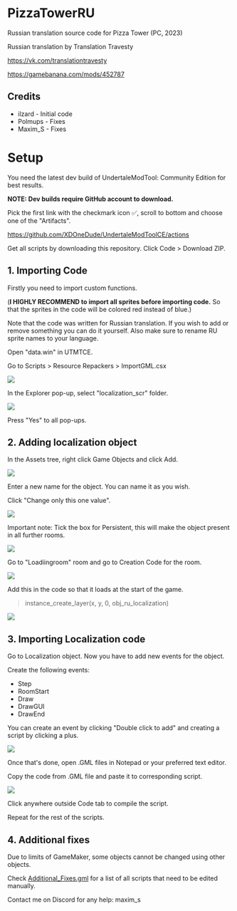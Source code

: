 # PizzaTowerRU
Russian translation source code for Pizza Tower (PC, 2023)

Russian translation by Translation Travesty

https://vk.com/translationtravesty

https://gamebanana.com/mods/452787

## Credits
* ilzard - Initial code
* Polmups - Fixes
* Maxim_S - Fixes

# Setup
You need the latest dev build of UndertaleModTool: Community Edition for best results.

**NOTE: Dev builds require GitHub account to download.**

Pick the first link with the checkmark icon :white_check_mark:, scroll to bottom and choose one of the "Artifacts".

https://github.com/XDOneDude/UndertaleModToolCE/actions

Get all scripts by downloading this repository. Click Code > Download ZIP.

## 1. Importing Code
Firstly you need to import custom functions.

(**I HIGHLY RECOMMEND to import all sprites before importing code.** 
So that the sprites in the code will be colored red instead of blue.)

Note that the code was written for Russian translation. If you wish to add or remove something you can do it yourself.
Also make sure to rename RU sprite names to your language.

Open "data.win" in UTMTCE.

Go to Scripts > Resource Repackers > ImportGML.csx

<img src="https://cdn.discordapp.com/attachments/684710497588740106/1168992238546726932/Screenshot_72.png"/>

In the Explorer pop-up, select "localization_scr" folder.

<img src="https://cdn.discordapp.com/attachments/684710497588740106/1168992238840316036/Screenshot_73.png"/>

Press "Yes" to all pop-ups.

## 2. Adding localization object
In the Assets tree, right click Game Objects and click Add.

<img src="https://cdn.discordapp.com/attachments/684710497588740106/1168992239112962068/Screenshot_74.png"/>

Enter a new name for the object. You can name it as you wish.

Click "Change only this one value".

<img src="https://cdn.discordapp.com/attachments/684710497588740106/1168992239373004931/Screenshot_75.png"/>

Important note: Tick the box for Persistent, this will make the object present in all further rooms.

<img src="https://cdn.discordapp.com/attachments/684710497588740106/1168992239633039441/Screenshot_76.png"/>

Go to "Loadiingroom" room and go to Creation Code for the room.

<img src="https://cdn.discordapp.com/attachments/684710497588740106/1168992240132173834/Screenshot_78.png"/>


Add this in the code so that it loads at the start of the game.
> instance_create_layer(x, y, 0, obj_ru_localization)

<img src="https://cdn.discordapp.com/attachments/684710497588740106/1168992240392208484/Screenshot_79.png"/>

## 3. Importing Localization code

Go to Localization object. 
Now you have to add new events for the object.

Create the following events:
* Step
* RoomStart
* Draw
* DrawGUI
* DrawEnd

You can create an event by clicking "Double click to add" and creating a script by clicking a plus.

<img src="https://cdn.discordapp.com/attachments/684710497588740106/1168992240631300157/Screenshot_80.png"/>

Once that's done, open .GML files in Notepad or your preferred text editor.

Copy the code from .GML file and paste it to corresponding script.

<img src="https://cdn.discordapp.com/attachments/684710497588740106/1168992240958451773/Screenshot_81.png"/>

Click anywhere outside Code tab to compile the script.

Repeat for the rest of the scripts.

## 4. Additional fixes
Due to limits of GameMaker, some objects cannot be changed using other objects.

Check [Additional_Fixes.gml](https://github.com/MaximScherbinin/PizzaTowerRU/blob/main/Scripts/Additional_Fixes.gml) for a list of all scripts that need to be edited manually.

Contact me on Discord for any help: maxim_s

